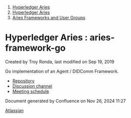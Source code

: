 1. [Hyperledger Aries](index.html)
2. [Hyperledger Aries](Hyperledger-Aries_18481154.html)
3. [Aries Frameworks and User Groups](Aries-Frameworks-and-User-Groups_18481290.html)

# Hyperledger Aries : aries-framework-go

Created by Troy Ronda, last modified on Sep 19, 2019

Go implementation of an Agent / DIDComm Framework.

- [Repository](https://github.com/hyperledger/aries-framework-go)
- [Discussion channel](https://chat.hyperledger.org/channel/aries-go)
- [Meeting schedule](Framework-Go-Meetings_18482076.html)

Document generated by Confluence on Nov 26, 2024 11:27

[Atlassian](http://www.atlassian.com/)

